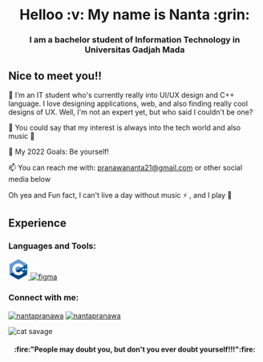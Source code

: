 <h1 align="center">Helloo :v: My name is Nanta :grin:</h1>
<h3 align="center">I am a bachelor student of Information Technology in Universitas Gadjah Mada</h3>


## Nice to meet you!!

🌱 I’m an IT student who's currently really into UI/UX design and C++ language. I love designing applications, web, and also finding really cool designs of UX. Well, I'm not an expert yet, but who said I couldn't be one?

💬 You could say that my interest is always into the tech world and also music :musical_note:

🥅 My 2022 Goals: Be yourself!

📫 You can reach me with: pranawananta21@gmail.com or other social media below

Oh yea and Fun fact, I can't live a day without music ⚡ , and I play :guitar:

## Experience
<h3 align="left">Languages and Tools:</h3>
<p align="left"> <a href="https://www.w3schools.com/cpp/" target="_blank" rel="noreferrer"> <img src="https://raw.githubusercontent.com/devicons/devicon/master/icons/cplusplus/cplusplus-original.svg" alt="cplusplus" width="40" height="40"/> </a> <a href="https://www.figma.com/" target="_blank" rel="noreferrer"> <img src="https://www.vectorlogo.zone/logos/figma/figma-icon.svg" alt="figma" width="40" height="40"/> </a> 
</p>

<h3 align="left">Connect with me:</h3>
<p align="left">
<a href="https://twitter.com/nantapranawa" target="blank"><img align="center" src="https://raw.githubusercontent.com/rahuldkjain/github-profile-readme-generator/master/src/images/icons/Social/twitter.svg" alt="nantapranawa" height="30" width="40" /></a>
<a href="https://instagram.com/nantapranawa" target="blank"><img align="center" src="https://raw.githubusercontent.com/rahuldkjain/github-profile-readme-generator/master/src/images/icons/Social/instagram.svg" alt="nantapranawa" height="30" width="40" /></a>
<!-- <a href="https://dribbble.com/pilnta21" target="blank"><img align="center" src="https://raw.githubusercontent.com/rahuldkjain/github-profile-readme-generator/master/src/images/icons/Social/dribbble.svg" alt="pilnta21" height="30" width="40" /></a>
<a href="https://www.behance.net/pil. nta21" target="blank"><img align="center" src="https://raw.githubusercontent.com/rahuldkjain/github-profile-readme-generator/master/src/images/icons/Social/behance.svg" alt="pil. nta21" height="30" width="40" /></a>
</p>
-->



![cat savage](https://user-images.githubusercontent.com/74170536/149267726-76064bd3-dc01-42ff-bb31-32f22b6dfeb3.gif)

<h4 align="center">:fire:"People may doubt you, but don't you ever doubt yourself!!!":fire:</h4>
